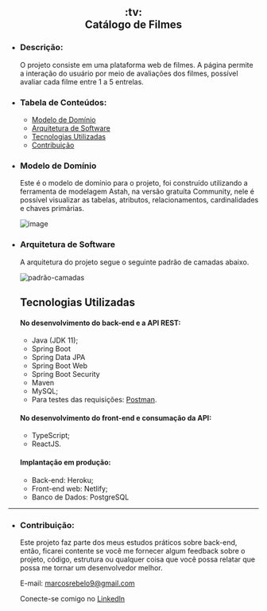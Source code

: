 <h2 align="center">:tv: <br/> Catálogo de Filmes</h2>

  - ### Descrição:
    O projeto consiste em uma plataforma web de filmes. A página permite a interação do usuário por meio de avaliações dos filmes, possível avaliar cada filme entre 1 a 5 entrelas.
  
  - ### Tabela de Conteúdos:
    - [Modelo de Domínio](#modelo-de-domínio)
    - [Arquitetura de Software](#arquitetura-de-software)
    - [Tecnologias Utilizadas](#tecnologias-utilizadas)
    - [Contribuição](#contribuição)

  - ### Modelo de Domínio
    Este é o modelo de domínio para o projeto, foi construído utilizando a ferramenta de modelagem Astah, na versão gratuíta Community, nele é possível visualizar as tabelas, atributos, relacionamentos, cardinalidades e chaves primárias.

    ![image](https://github.com/marcosrebelo97/dsmovie-project/assets/37541973/b0917015-1fe8-48dc-910f-e637de7915be)
  
  - ### Arquitetura de Software
    A arquitetura do projeto segue o seguinte padrão de camadas abaixo.

    ![padrão-camadas](https://github.com/marcosrebelo97/dsmovie-project/assets/37541973/de383280-b218-4909-af90-ed97385e6bba)

    ## Tecnologias Utilizadas
    #### No desenvolvimento do back-end e a API REST:
    - Java (JDK 11);
    - Spring Boot
    - Spring Data JPA
    - Spring Boot Web
    - Spring Boot Security
    - Maven
    - MySQL;
    - Para testes das requisições: [Postman](https://www.postman.com/c).
    #### No desenvolvimento do front-end e consumação da API:
    - TypeScript;
    - ReactJS.
    #### Implantação em produção:
    - Back-end: Heroku;
    - Front-end web: Netlify;
    - Banco de Dados: PostgreSQL  

___

  - ### Contribuição:
    Este projeto faz parte dos meus estudos práticos sobre back-end, então, ficarei contente se você me fornecer algum feedback sobre o projeto, código, estrutura ou qualquer coisa que você possa relatar que possa me tornar um desenvolvedor melhor.

    E-mail: [marcosrebelo9@gmail.com](https://mail.google.com/mail/u/0/#inbox)

    Conecte-se comigo no [Linkedln](https://www.linkedin.com/in/marcos-guerreiro-rebelo/)
